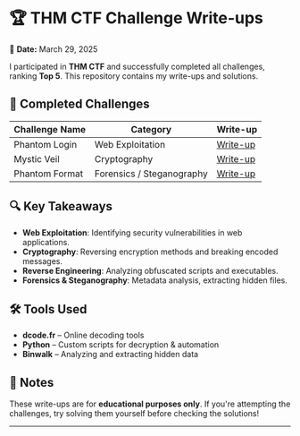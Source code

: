 # 🏆 THM CTF Challenge Write-ups

📅 **Date:** March 29, 2025  

I participated in **THM CTF** and successfully completed all challenges, ranking **Top 5**. This repository contains my write-ups and solutions.

## 🚀 Completed Challenges
| Challenge Name | Category | Write-up |
|---------------|----------|----------|
| Phantom Login | Web Exploitation | [Write-up](Tasks/Phantom%20Login/writeup.md) |
| Mystic Veil | Cryptography | [Write-up](Tasks/Mystic%20Veil/writeup.md) |
| Phantom Format | Forensics / Steganography | [Write-up](Tasks/Phantom%20Format/writeup.md) |

## 🔍 Key Takeaways
- **Web Exploitation**: Identifying security vulnerabilities in web applications.
- **Cryptography**: Reversing encryption methods and breaking encoded messages.
- **Reverse Engineering**: Analyzing obfuscated scripts and executables.
- **Forensics & Steganography**: Metadata analysis, extracting hidden files.

## 🛠 Tools Used
- **dcode.fr** – Online decoding tools
- **Python** – Custom scripts for decryption & automation
- **Binwalk** – Analyzing and extracting hidden data

## 📌 Notes
These write-ups are for **educational purposes only**. If you're attempting the challenges, try solving them yourself before checking the solutions!

---

